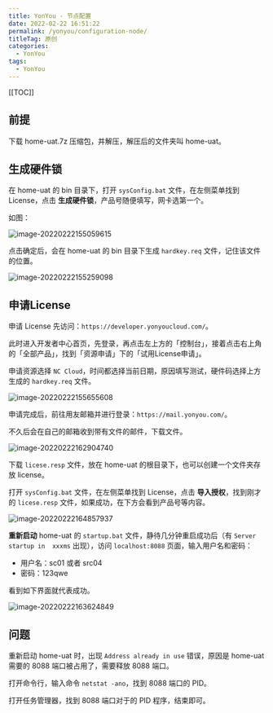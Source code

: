 ```yaml
---
title: YonYou - 节点配置
date: 2022-02-22 16:51:22
permalink: /yonyou/configuration-node/
titleTag: 原创
categories:
  - YonYou
tags: 
  - YonYou
---
```


[[TOC]]

## 前提

下载 home-uat.7z 压缩包，并解压，解压后的文件夹叫 home-uat。

## 生成硬件锁

在 home-uat 的 bin 目录下，打开 `sysConfig.bat` 文件，在左侧菜单找到 License，点击 **生成硬件锁**，产品号随便填写，网卡选第一个。

如图：

![image-20220222155059615](https://cdn.jsdelivr.net/gh/Kele-Bingtang/static/img/yonyou/20220222170609.png)

点击确定后，会在 home-uat 的 bin 目录下生成 `hardkey.req` 文件，记住该文件的位置。

![image-20220222155259098](https://cdn.jsdelivr.net/gh/Kele-Bingtang/static/img/yonyou/20220222170614.png)

## 申请License

申请 License 先访问：`https://developer.yonyoucloud.com/`。

此时进入开发者中心首页，先登录，再点击左上方的「控制台」，接着点击右上角的「全部产品」，找到「资源申请」下的「试用License申请」。

申请资源选择 `NC Cloud`，时间都选择当前日期，原因填写测试，硬件码选择上方生成的 `hardkey.req` 文件。

![image-20220222155655608](https://cdn.jsdelivr.net/gh/Kele-Bingtang/static/img/yonyou/20220222170622.png)

申请完成后，前往用友邮箱并进行登录：`https://mail.yonyou.com/`。

不久后会在自己的邮箱收到带有文件的邮件，下载文件。

![image-20220222162904740](https://cdn.jsdelivr.net/gh/Kele-Bingtang/static/img/yonyou/20220222170624.png)

下载 `licese.resp` 文件，放在 home-uat 的根目录下，也可以创建一个文件夹存放 license。

打开 `sysConfig.bat` 文件，在左侧菜单找到 License，点击 **导入授权**，找到刚才的 `licese.resp` 文件，如果成功，在下方会看到产品号等内容。

![image-20220222164857937](https://cdn.jsdelivr.net/gh/Kele-Bingtang/static/img/yonyou/20220222170626.png)

**重新启动** home-uat 的 `startup.bat` 文件，静待几分钟重启成功后（有 `Server startup in  xxxms` 出现），访问 `localhost:8088` 页面，输入用户名和密码：

- 用户名：sc01 或者 src04
- 密码：123qwe

看到如下界面就代表成功。

![image-20220222163624849](https://cdn.jsdelivr.net/gh/Kele-Bingtang/static/img/yonyou/20220222170628.png)

## 问题

重新启动 home-uat 时，出现 `Address already in use` 错误，原因是 home-uat 需要的 8088 端口被占用了，需要释放 8088 端口。

打开命令行，输入命令 `netstat -ano`，找到 8088 端口的 PID。

打开任务管理器，找到 8088 端口对于的 PID 程序，结束即可。

